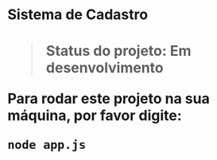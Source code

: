 <h1>Sistema de Cadastro<h1>

> Status do projeto: Em desenvolvimento

Para rodar este projeto na sua máquina, por favor digite:

```
node app.js
```
